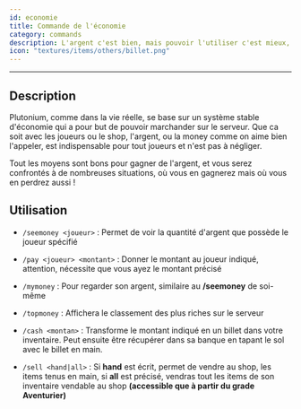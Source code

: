 ```yaml
---
id: economie
title: Commande de l'économie
category: commands
description: L'argent c'est bien, mais pouvoir l'utiliser c'est mieux, on vous explique tout !
icon: "textures/items/others/billet.png"
---
```

___
## Description

Plutonium, comme dans la vie réelle, se base sur un système stable d'économie qui a pour but de pouvoir marchander sur le serveur. Que ca soit avec les joueurs ou le shop, l'argent, ou la money comme on aime bien l'appeler, est indispensable pour tout joueurs et n'est pas à négliger.

Tout les moyens sont bons pour gagner de l'argent, et vous serez confrontés à de nombreuses situations, où vous en gagnerez mais où vous en perdrez aussi !

## Utilisation

- ``/seemoney <joueur>`` : Permet de voir la quantité d'argent que possède le joueur spécifié
- ``/pay <joueur> <montant>`` : Donner le montant au joueur indiqué, attention, nécessite que vous ayez le montant précisé
- ``/mymoney`` : Pour regarder son argent, similaire au **/seemoney** de soi-même
- ``/topmoney`` : Affichera le classement des plus riches sur le serveur
- ``/cash <montan>`` : Transforme le montant indiqué en un billet dans votre inventaire. Peut ensuite être récupérer dans sa banque en tapant le sol avec le billet en main.

- ``/sell <hand|all>`` : Si **hand** est écrit, permet de vendre au shop, les items tenus en main, si **all** est précisé, vendras tout les items de son inventaire vendable au shop **(accessible que à partir du grade Aventurier)**
